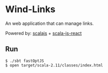 Wind-Links
===========

An web application that can manage links.

Powered by: [scalajs](http://www.scala-js.org/) + [scala-js-react](https://github.com/xored/scala-js-react)

Run
---

```
$ ./sbt fastOptJS
$ open target/scala-2.11/classes/index.html
```